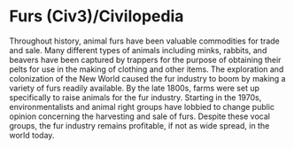 # Furs (Civ3)/Civilopedia

Throughout history, animal furs have been valuable commodities for trade and sale. Many different types of animals including minks, rabbits, and beavers have been captured by trappers for the purpose of obtaining their pelts for use in the making of clothing and other items. The exploration and colonization of the New World caused the fur industry to boom by making a variety of furs readily available. By the late 1800s, farms were set up specifically to raise animals for the fur industry. Starting in the 1970s, environmentalists and animal right groups have lobbied to change public opinion concerning the harvesting and sale of furs. Despite these vocal groups, the fur industry remains profitable, if not as wide spread, in the world today.
